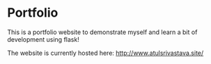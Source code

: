 # Portfolio
This is a portfolio website to demonstrate myself and learn a bit of development using flask!

The website is currently hosted here: http://www.atulsrivastava.site/
